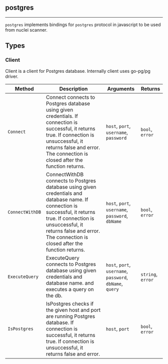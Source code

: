 ## postgres 
---


`postgres` implements bindings for `postgres` protocol in javascript
to be used from nuclei scanner.



## Types

### Client

 Client is a client for Postgres database.    Internally client uses go-pg/pg driver.

| Method | Description | Arguments | Returns |
|--------|-------------|-----------|---------|
| `Connect` |  Connect connects to Postgres database using given credentials.    If connection is successful, it returns true.  If connection is unsuccessful, it returns false and error.    The connection is closed after the function returns. | `host`, `port`, `username`, `password` | `bool`, `error` |
| `ConnectWithDB` |  ConnectWithDB connects to Postgres database using given credentials and database name.    If connection is successful, it returns true.  If connection is unsuccessful, it returns false and error.    The connection is closed after the function returns. | `host`, `port`, `username`, `password`, `dbName` | `bool`, `error` |
| `ExecuteQuery` |  ExecuteQuery connects to Postgres database using given credentials and database name.  and executes a query on the db. | `host`, `port`, `username`, `password`, `dbName`, `query` | `string`, `error` |
| `IsPostgres` |  IsPostgres checks if the given host and port are running Postgres database.    If connection is successful, it returns true.  If connection is unsuccessful, it returns false and error. | `host`, `port` | `bool`, `error` |








